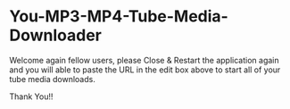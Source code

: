 # You-MP3-MP4-Tube-Media-Downloader

Welcome again fellow users, please Close & Restart 
the application again and you will able to paste 
the URL in the edit box above to start all of your 
tube media downloads.

Thank You!!
